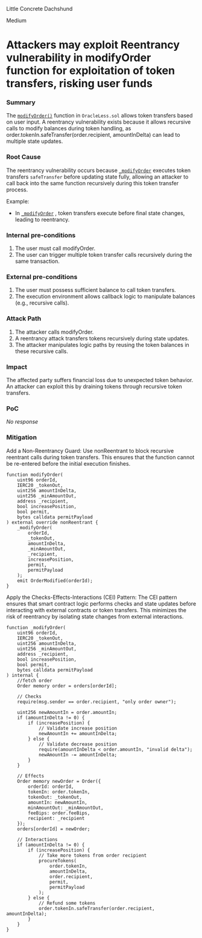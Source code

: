 Little Concrete Dachshund

Medium

# Attackers may exploit Reentrancy vulnerability in modifyOrder function for exploitation of token transfers, risking user funds

### Summary

The [`modifyOrder()`](https://github.com/sherlock-audit/2024-11-oku/blob/main/oku-custom-order-types/contracts/automatedTrigger/OracleLess.sol?plain=1#L80) function in `OracleLess.sol` allows token transfers based on user input. A reentrancy vulnerability exists because it allows recursive calls to modify balances during token handling, as order.tokenIn.safeTransfer(order.recipient, amountInDelta) can lead to multiple state updates.

### Root Cause

The reentrancy vulnerability occurs because [`_modifyOrder`](https://github.com/sherlock-audit/2024-11-oku/blob/main/oku-custom-order-types/contracts/automatedTrigger/OracleLess.sol?plain=1#L171) executes token transfers `safeTransfer` before updating state fully, allowing an attacker to call back into the same function recursively during this token transfer process.

Example:
- In [`_modifyOrder`](https://github.com/sherlock-audit/2024-11-oku/blob/main/oku-custom-order-types/contracts/automatedTrigger/OracleLess.sol?plain=1#L171) , token transfers execute before final state changes, leading to reentrancy.

### Internal pre-conditions

1. The user must call modifyOrder.
2. The user can trigger multiple token transfer calls recursively during the same transaction.

### External pre-conditions

1. The user must possess sufficient balance to call token transfers.
2. The execution environment allows callback logic to manipulate balances (e.g., recursive calls).

### Attack Path

1. The attacker calls modifyOrder.
2. A reentrancy attack transfers tokens recursively during state updates.
3. The attacker manipulates logic paths by reusing the token balances in these recursive calls.

### Impact

The affected party suffers financial loss due to unexpected token behavior. An attacker can exploit this by draining tokens through recursive token transfers.

### PoC

_No response_

### Mitigation

Add a Non-Reentrancy Guard:
Use nonReentrant to block recursive reentrant calls during token transfers. This ensures that the function cannot be re-entered before the initial execution finishes.

```solidity
function modifyOrder(
    uint96 orderId,
    IERC20 _tokenOut,
    uint256 amountInDelta,
    uint256 _minAmountOut,
    address _recipient,
    bool increasePosition,
    bool permit,
    bytes calldata permitPayload
) external override nonReentrant {
    _modifyOrder(
        orderId, 
        _tokenOut, 
        amountInDelta, 
        _minAmountOut, 
        _recipient, 
        increasePosition, 
        permit, 
        permitPayload
    );
    emit OrderModified(orderId);
}
```

Apply the Checks-Effects-Interactions (CEI) Pattern:
The CEI pattern ensures that smart contract logic performs checks and state updates before interacting with external contracts or token transfers. This minimizes the risk of reentrancy by isolating state changes from external interactions.

```solidity
function _modifyOrder(
    uint96 orderId,
    IERC20 _tokenOut,
    uint256 amountInDelta,
    uint256 _minAmountOut,
    address _recipient,
    bool increasePosition,
    bool permit,
    bytes calldata permitPayload
) internal {
    //fetch order
    Order memory order = orders[orderId];

    // Checks
    require(msg.sender == order.recipient, "only order owner");

    uint256 newAmountIn = order.amountIn;
    if (amountInDelta != 0) {
        if (increasePosition) {
            // Validate increase position
            newAmountIn += amountInDelta;
        } else {
            // Validate decrease position
            require(amountInDelta < order.amountIn, "invalid delta");
            newAmountIn -= amountInDelta;
        }
    }

    // Effects
    Order memory newOrder = Order({
        orderId: orderId,
        tokenIn: order.tokenIn,
        tokenOut: _tokenOut,
        amountIn: newAmountIn,
        minAmountOut: _minAmountOut,
        feeBips: order.feeBips,
        recipient: _recipient
    });
    orders[orderId] = newOrder;

    // Interactions
    if (amountInDelta != 0) {
        if (increasePosition) {
            // Take more tokens from order recipient
            procureTokens(
                order.tokenIn,
                amountInDelta,
                order.recipient,
                permit,
                permitPayload
            );
        } else {
            // Refund some tokens
            order.tokenIn.safeTransfer(order.recipient, amountInDelta);
        }
    }
}
```

